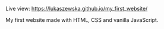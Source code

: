 Live view: https://lukaszewska.github.io/my_first_website/

My first website made with HTML, CSS and vanilla JavaScript.
